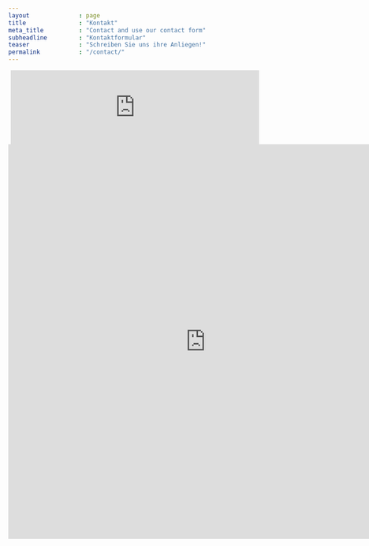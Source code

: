 ```yaml
---
layout              : page
title               : "Kontakt"
meta_title          : "Contact and use our contact form"
subheadline         : "Kontaktformular"
teaser              : "Schreiben Sie uns ihre Anliegen!"
permalink           : "/contact/"
---
```

<head>
<script type="text/javascript">
  function iframeLoaded() {
      var iFrameID = document.getElementById('idIframe');
      if(iFrameID) {
            
            iFrameID.height = "";
            iFrameID.height = iFrameID.contentWindow.document.body.scrollHeight + "px";
      }   
  }
</script>
</head>

<div>

<iframe src="https://buero-flex.ch" id="idIframe" onload="iframeLoaded()" style="border: none; width:100%; margin: 0 0 0 1%;" allowfullscreen scrolling="no"> </iframe>

</div>


<iframe frameborder="no" src="https://www.kontaktformular.com/download/responsive/8/kontakt.php" width="800" height="800"></iframe>
